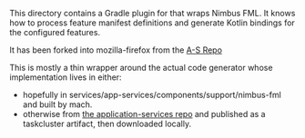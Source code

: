 This directory contains a Gradle plugin for that wraps Nimbus FML. It knows how to process feature manifest definitions and generate Kotlin bindings for the configured features.

It has been forked into mozilla-firefox from the [A-S Repo](https://github.com/mozilla/application-services/tree/main/tools/nimbus-gradle-plugin)

This is mostly a thin wrapper around the actual code generator whose implementation lives in either:

* hopefully in services/app-services/components/support/nimbus-fml and built by mach.
* otherwise from [the application-services repo](https://github.com/mozilla/application-services/tree/main/components/support/nimbus-fml) and published as a taskcluster artifact, then downloaded locally.
